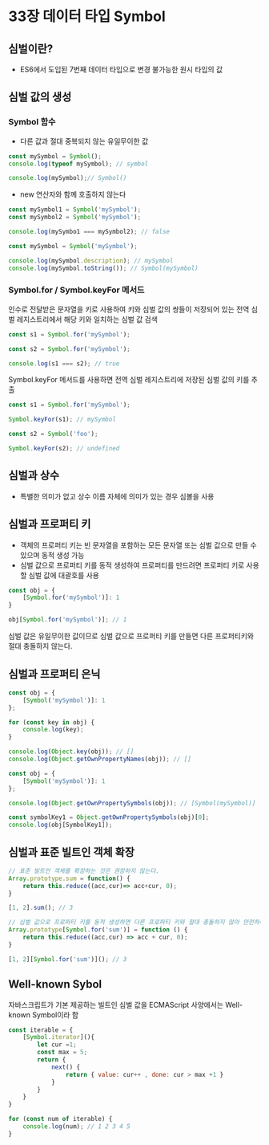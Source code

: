 # 33장 데이터 타입 Symbol

## 심벌이란?

- ES6에서 도입된 7번째 데이터 타입으로 변경 불가능한 원시 타입의 값

## 심벌 값의 생성

### Symbol 함수

- 다른 값과 절대 중복되지 않는 유일무이한 값

```jsx
const mySymbol = Symbol();
console.log(typeof mySymbol); // symbol

console.log(mySymbol);// Symbol()
```

- new 연산자와 함께 호출하지 않는다

```jsx
const mySymbol1 = Symbol('mySymbol');
const mySymbol2 = Symbol('mySymbol');

console.log(mySymbo1 === mySymbol2); // false
```

```jsx
const mySymbol = Symbol('mySymbol');

console.log(mySymbol.description); // mySymbol
console.log(mySymbol.toString()); // Symbol(mySymbol)
```

### Symbol.for / Symbol.keyFor 메서드

인수로 전달받은 문자열을 키로 사용하여 키와 심벌 값의 쌍들이 저장되어 있는 전역 심벌 레지스트리에서 해당 키와 일치하는 심벌 값 검색

```jsx
const s1 = Symbol.for('mySymbol');

const s2 = Symbol.for('mySymbol');

console.log(s1 === s2); // true
```

Symbol.keyFor 메서드를 사용하면 전역 심벌 레지스트리에 저장된 심벌 값의 키를 추출

```jsx
const s1 = Symbol.for('mySymbol');

Symbol.keyFor(s1); // mySymbol

const s2 = Symbol('foo');

Symbol.keyFor(s2); // undefined
```

## 심벌과 상수

- 특별한 의미가 없고 상수 이름 자체에 의미가 있는 경우 심볼을 사용

## 심벌과 프로퍼티 키

- 객체의 프로퍼티 키는 빈 문자열을 포함하는 모든 문자열 또는 심벌 값으로 만들 수 있으며 동적 생성 가능
- 심벌 값으로 프로퍼티 키를 동적 생성하여 프로퍼티를 만드려면 프로퍼티 키로 사용할 심벌 값에 대괄호를 사용

```jsx
const obj = {
	[Symbol.for('mySymbol')]: 1
}

obj[Symbol.for('mySymbol')]; // 1
```

심벌 값은 유일무이한 값이므로 심벌 값으로 프로퍼티 키를 만들면 다른 프로퍼티키와 절대 충돌하지 않는다.

## 심벌과 프로퍼티 은닉

```jsx
const obj = {
	[Symbol('mySymbol')]: 1
};

for (const key in obj) {
	console.log(key);
}

console.log(Object.key(obj)); // []
console.log(Object.getOwnPropertyNames(obj)); // []
```

```jsx
const obj = {
	[Symbol('mySymbol')]: 1
};

console.log(Object.getOwnPropertySymbols(obj)); // [Symbol(mySymbol)]

const symbolKey1 = Object.getOwnPropertySymbols(obj)[0];
console.log(obj[SymbolKey1]);
```

## 심벌과 표준 빌트인 객체 확장

```jsx
// 표준 빌트인 객체를 확장하는 것은 권장하지 않는다.
Array.prototype.sum = function() {
	return this.reduce((acc,cur)=> acc+cur, 0);
}

[1, 2].sum(); // 3

// 심벌 값으로 프로퍼티 키를 동적 생성하면 다른 프로퍼티 키와 절대 충돌하지 않아 안전하다.
Array.prototype[Symbol.for('sum')] = function () {
	return this.reduce((acc,cur) => acc + cur, 0);
}

[1, 2][Symbol.for('sum')](); // 3
```

## Well-known Sybol

자바스크립트가 기본 제공하는 빌트인 심벌 값을 ECMAScript 사양에서는 Well-known Symbol이라 함

```jsx
const iterable = {
	[Symbol.iterator](){
		let cur =1;
		const max = 5;
		return {
			next() {
				return { value: cur++ , done: cur > max +1 }
			}
		}
	}
}

for (const num of iterable) {
	console.log(num); // 1 2 3 4 5
}
```